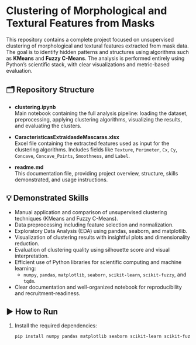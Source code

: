 # Clustering of Morphological and Textural Features from Masks

This repository contains a complete project focused on unsupervised clustering of morphological and textural features extracted from mask data. The goal is to identify hidden patterns and structures using algorithms such as **KMeans** and **Fuzzy C-Means**. The analysis is performed entirely using Python’s scientific stack, with clear visualizations and metric-based evaluation.

## 🗂 Repository Structure

- **clustering.ipynb**  
  Main notebook containing the full analysis pipeline: loading the dataset, preprocessing, applying clustering algorithms, visualizing the results, and evaluating the clusters.

- **CaracteristicasExtraidasdeMascaras.xlsx**  
  Excel file containing the extracted features used as input for the clustering algorithms. Includes fields like `Texture`, `Perimeter`, `Cx`, `Cy`, `Concave`, `Concave_Points`, `Smoothness`, and `Label`.

- **readme.md**  
  This documentation file, providing project overview, structure, skills demonstrated, and usage instructions.

## 💡 Demonstrated Skills

- Manual application and comparison of unsupervised clustering techniques (KMeans and Fuzzy C-Means).
- Data preprocessing including feature selection and normalization.
- Exploratory Data Analysis (EDA) using pandas, seaborn, and matplotlib.
- Visualization of clustering results with insightful plots and dimensionality reduction.
- Evaluation of clustering quality using silhouette score and visual interpretation.
- Efficient use of Python libraries for scientific computing and machine learning:
  - `numpy`, `pandas`, `matplotlib`, `seaborn`, `scikit-learn`, `scikit-fuzzy`, and `tqdm`.
- Clear documentation and well-organized notebook for reproducibility and recruitment-readiness.

## ▶️ How to Run

1. Install the required dependencies:
   ```bash
   pip install numpy pandas matplotlib seaborn scikit-learn scikit-fuzzy tqdm
